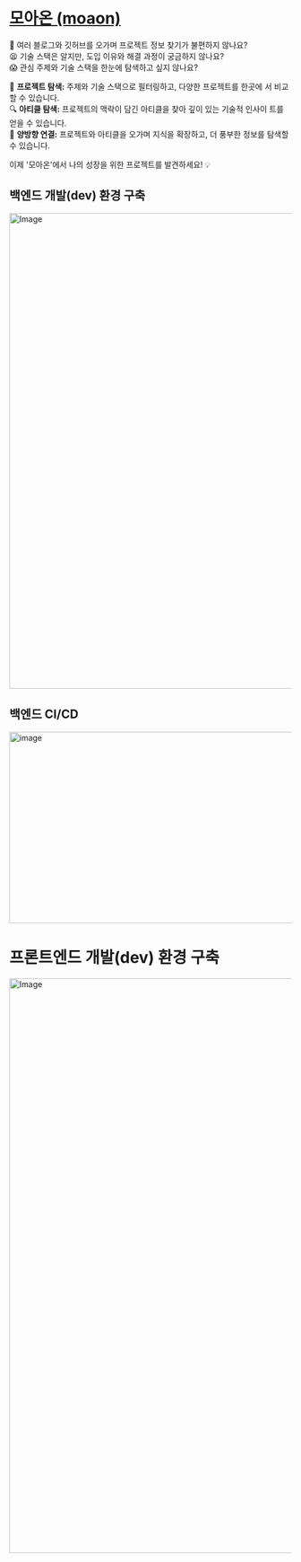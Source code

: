 # [모아온 (moaon)](https://api.moaon.site)

🤬 여러 블로그와 깃허브를 오가며 프로젝트 정보 찾기가 불편하지 않나요?  
😫 기술 스택은 알지만, 도입 이유와 해결 과정이 궁금하지 않나요?  
😱 관심 주제와 기술 스택을 한눈에 탐색하고 싶지 않나요?

🔦 **프로젝트 탐색:** 주제와 기술 스택으로 필터링하고, 다양한 프로젝트를 한곳에
서 비교할 수 있습니다.  
🔍 **아티클 탐색:** 프로젝트의 맥락이 담긴 아티클을 찾아 깊이 있는 기술적 인사이
트를 얻을 수 있습니다.  
🔗 **양방향 연결:** 프로젝트와 아티클을 오가며 지식을 확장하고, 더 풍부한 정보를
탐색할 수 있습니다.

이제 '모아온'에서 나의 성장을 위한 프로젝트를 발견하세요! 💡

## 백엔드 개발(dev) 환경 구축

<img width="2048" height="847" alt="Image" src="https://github.com/user-attachments/assets/a4f8a00e-788d-4e42-b98f-fd5034cc2f1a" />

## 백엔드 CI/CD

<img width="761" height="341" alt="image" src="https://github.com/user-attachments/assets/c7c6580c-8c6a-4089-83de-d316d0c7cc19" />

# 프론트엔드 개발(dev) 환경 구축

<img width="1536" height="1024" alt="Image" src="https://github.com/user-attachments/assets/0053c7cf-d3ec-43a5-80cb-e3d6d8552f00" />
